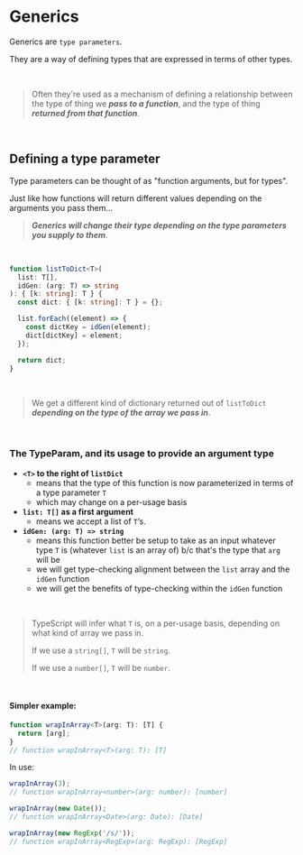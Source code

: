 # Generics

Generics are `type parameters`.

They are a way of defining types that are expressed in terms of other types.

<br>

> Often they're used as a mechanism of defining a relationship between the type of thing we **_pass to a function_**, and the type of thing **_returned from that function_**.

<br>

## Defining a type parameter

Type parameters can be thought of as "function arguments, but for types".

Just like how functions will return different values depending on the arguments you pass them...

> **_Generics will change their type depending on the type parameters you supply to them_**.

<br>

```ts
function listToDict<T>(
  list: T[],
  idGen: (arg: T) => string
): { [k: string]: T } {
  const dict: { [k: string]: T } = {};

  list.forEach((element) => {
    const dictKey = idGen(element);
    dict[dictKey] = element;
  });

  return dict;
}
```

<br>

> We get a different kind of dictionary returned out of `listToDict` **_depending on the type of the array we pass in_**.

<br>

### The TypeParam, and its usage to provide an argument type

- **`<T>` to the right of `listDict`**
  - means that the type of this function is now parameterized in terms of a type parameter `T`
  - which may change on a per-usage basis
- **`list: T[]` as a first argument**
  - means we accept a list of `T`‘s.
- **`idGen: (arg: T) => string`**
  - means this function better be setup to take as an input whatever type `T` is (whatever `list` is an array of) b/c that's the type that `arg` will be
  - we will get type-checking alignment between the `list` array and the `idGen` function
  - we will get the benefits of type-checking within the `idGen` function

<br>

> TypeScript will infer what `T` is, on a per-usage basis, depending on what kind of array we pass in.
>
> If we use a `string[]`, `T` will be `string`.
>
> If we use a `number[]`, `T` will be `number`.

<br>

#### Simpler example:

```ts
function wrapInArray<T>(arg: T): [T] {
  return [arg];
}
// function wrapInArray<T>(arg: T): [T]
```

In use:

```ts
wrapInArray(3);
// function wrapInArray<number>(arg: number): [number]

wrapInArray(new Date());
// function wrapInArray<Date>(arg: Date): [Date]

wrapInArray(new RegExp('/s/'));
// function wrapInArray<RegExp>(arg: RegExp): [RegExp]
```
